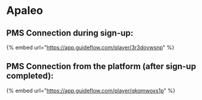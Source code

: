 # Apaleo

## PMS Connection during sign-up:

{% embed url="https://app.guideflow.com/player/3r3dovwsnp" %}

## PMS Connection from the platform (after sign-up completed):

{% embed url="https://app.guideflow.com/player/qkqmwoxs1p" %}

##
